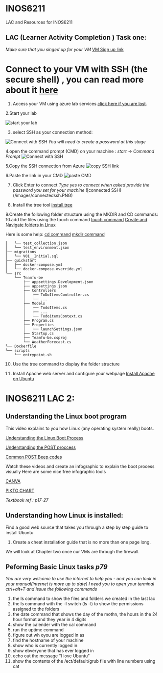 # INOS6211
LAC and Resources for INOS6211

## LAC (Learner Activity Completion ) Task one:

*Make sure that you singed up for your VM*
[VM Sign up link](https://labs.azure.com/register/nzop2fh9)

# Connect to your VM with SSH (the secure shell) , you can read more about it [here](https://www.ssh.com/ssh/)
1. Access your VM using azure lab services [click here if you are lost](https://labs.azure.com). 


2.Start your lab 

![start your lab](/images/sshconnection.PNG)

3. select SSH as your connection method:

![Connect with SSH](/images/sshconnection.PNG)
*You will need to create a password at this stage*

4.open the command prompt (CMD) on your machine : *start -> Command Prompt*
![Connect with SSH](/images/commandprompt.PNG)

5.Copy the SSH connection from Azure
![copy SSH link](/images/sshlink.PNG)

6.Paste the link in your CMD
![paste CMD](/images/sshcmd.PNG)

7. Click Enter to connect
*Type yes to connect when asked*
*provide the password you set for your machine*
![connected SSH)(/images/connectedssh.PNG)


8. Install the tree tool [install tree](https://vitux.com/linux-tree-command/)

9.Create the following folder structure using the MKDIR and CD commands:
10.add the files using the touch command [touch command](https://www.geeksforgeeks.org/touch-command-in-linux-with-examples/)
[Create and Navigate folders in Linux](https://www.digitalocean.com/community/tutorials/basic-linux-navigation-and-file-management)

Here is some help:
[cd command](https://linuxize.com/post/linux-cd-command/)
[mkdir command](https://www.geeksforgeeks.org/mkdir-command-in-linux-with-examples/)


```├── postman
│   └── test_collection.json
│   └── test_environment.json
├── migrations
│   └── V01__Initial.sql
├── quickstart
│   ├── docker-compose.yml
│   └── docker-compose.override.yml
└── src
    └── Teamfu-be
        ├── appsettings.Development.json
        ├── appsettings.json
        ├── Controllers
        │   ├── ToDoItemsController.cs
        │   └── ...
        ├── Models
        │   ├── TodoItems.cs
        │   ├── ...
        │   └── TodoitemsContext.cs
        ├── Program.cs
        ├── Properties
        │   └── launchSettings.json
        ├── Startup.cs
        ├── Teamfu-be.csproj
        └── WeatherForecast.cs
└── Dockerfile
└── scripts
    └── entrypoint.sh
```
10. Use the tree command to display the folder structure 

11. Install Apache web server and configure your webpage [Install Apache on Ubuntu](https://www.digitalocean.com/community/tutorials/how-to-install-the-apache-web-server-on-ubuntu-20-04)

# INOS6211 LAC 2: 

## Understanding the Linux boot program 
This video explains to you how Linux (any operating system really) boots. 

 [Understanding the Linux Boot Process](https://www.youtube.com/watch?v=mHB0Z-HUauo)
 
 [Understanding the POST proccess](https://www.youtube.com/watch?v=PSnGuvylWBI)
 
 [Common POST Beep codes](https://www.pcmag.com/encyclopedia/term/beep-codes)
 
Watch these videos and create an infographic to explain the boot process visually 
Here are some nice free infographic tools 

[CANVA](https://www.canva.com/)

[PIKTO CHART](https://piktochart.com/)

*Textbook ref : p17-27*

## Understanding how Linux is installed:
Find a good web source that takes you through a step by step guide to install Ubuntu
1. Create a cheat installation guide that is no more than one page long. 

We will look at Chapter two once our VMs are through the firewall. 

## Peforming Basic Linux tasks *p79*
*You are very welcome to use the internet to help you - and you can look in your manual(internet is more up to date)
I need you to open your terminal ctrl+alt+T and issue the following commands*
1. the ls command to show the files and folders we created in the last lac 
2. the ls command with the  -l switch (ls -l) to show the permissions assigned to the folders
3. the date command that shows the day of the mothn, the hours in the 24 hour format and they year in 4 digits 
4. show the calender with the cal command
5. run the uptime command
6. figure out wh oyou are logged in as 
7. find the hostname of your machine
8. show who is currently logged in 
9. show ebveryone that has ever logged in 
10. echo out the message "I love Ubuntu"
11. show the contents of the /ect/default/grub file with line numbers using  cat










